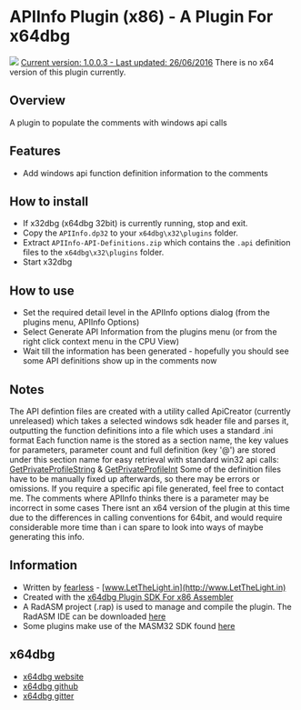 # APIInfo Plugin (x86) - A Plugin For x64dbg

![](https://github.com/mrfearless/APIInfo-Plugin-x86/blob/master/images/APIInfo.png) [Current version: 1.0.0.3 - Last updated: 26/06/2016](https://github.com/mrfearless/APIInfo-x86/releases/latest) There is no x64 version of this plugin currently.

## Overview

A plugin to populate the comments with windows api calls

## Features

* Add windows api function definition information to the comments

## How to install

* If x32dbg (x64dbg 32bit) is currently running, stop and exit.
* Copy the `APIInfo.dp32` to your `x64dbg\x32\plugins` folder.
* Extract `APIInfo-API-Definitions.zip` which contains the `.api` definition files to the `x64dbg\x32\plugins` folder.
* Start x32dbg

## How to use

* Set the required detail level in the APIInfo options dialog (from the plugins menu, APIInfo Options)
* Select Generate API Information from the plugins menu (or from the right click context menu in the CPU View)
* Wait till the information has been generated - hopefully you should see some API definitions show up in the comments now

## Notes

The API defintion files are created with a utility called ApiCreator (currently unreleased) which takes a selected windows sdk header file and parses it, outputting the function definitions into a file which uses a standard .ini format
Each function name is the stored as a section name, the key values for parameters, parameter count and full definition (key '@') are stored under this section name for easy retrieval with standard win32 api calls: [GetPrivateProfileString](https://msdn.microsoft.com/en-us/library/windows/desktop/ms724353(v=vs.85).aspx) & [GetPrivateProfileInt](https://msdn.microsoft.com/en-us/library/windows/desktop/ms724345(v=vs.85).aspx)
Some of the definition files have to be manually fixed up afterwards, so there may be errors or omissions. If you require a specific api file generated, feel free to contact me.
The comments where APIInfo thinks there is a parameter may be incorrect in some cases
There isnt an x64 version of the plugin at this time due to the differences in calling conventions for 64bit, and would require considerable more time than i can spare to look into ways of maybe generating this info.

## Information

* Written by [fearless](https://github.com/mrfearless)  - [www.LetTheLight.in](http://www.LetTheLight.in)
* Created with the [x64dbg Plugin SDK For x86 Assembler](https://github.com/mrfearless/x64dbg-Plugin-SDK-For-x86-Assembler)
* A RadASM project (.rap) is used to manage and compile the plugin. The RadASM IDE can be downloaded [here](http://www.softpedia.com/get/Programming/File-Editors/RadASM.shtml)
* Some plugins make use of the MASM32 SDK found [here](http://www.masm32.com/masmdl.htm)

## x64dbg
* [x64dbg website](http://x64dbg.com)
* [x64dbg github](https://github.com/x64dbg/x64dbg)
* [x64dbg gitter](https://gitter.im/x64dbg/x64dbg)